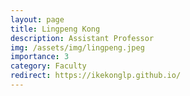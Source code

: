 ```yaml
---
layout: page
title: Lingpeng Kong
description: Assistant Professor
img: /assets/img/lingpeng.jpeg
importance: 3
category: Faculty
redirect: https://ikekonglp.github.io/
---
```

